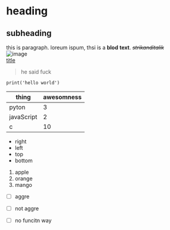 # heading
## subheading

this is paragraph. loreum ispum, thsi is a **blod** **text**. *~~strikanditalik~~*   
![image](l)  
[title](url)  

> he said fuck

`print('hello world')`

<!-- this is a comment -->


| thing | awesomness |
|--------|--------|
| pyton | 3 |
| javaScript | 2 |
| c | 10  |

- right
- left
- top
- bottom    

1. apple
2. orange
3. mango  

- [ ] aggre
- [ ] not aggre
- [ ] no funcitn way

